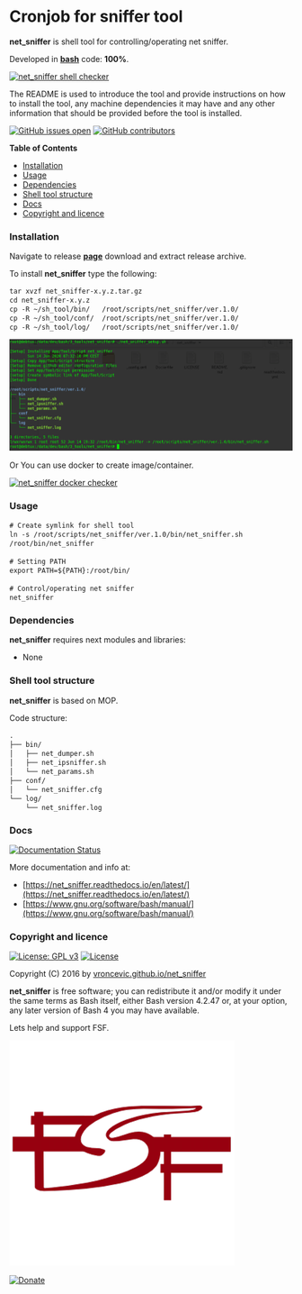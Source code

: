 # Cronjob for sniffer tool

**net_sniffer** is shell tool for controlling/operating net sniffer.

Developed in **[bash](https://en.wikipedia.org/wiki/Bash_(Unix_shell))** code: **100%**.

[![net_sniffer shell checker](https://github.com/vroncevic/net_sniffer/workflows/net_sniffer%20shell%20checker/badge.svg)](https://github.com/vroncevic/net_sniffer/actions?query=workflow%3A%22net_sniffer+shell+checker%22)

The README is used to introduce the tool and provide instructions on
how to install the tool, any machine dependencies it may have and any
other information that should be provided before the tool is installed.

[![GitHub issues open](https://img.shields.io/github/issues/vroncevic/net_sniffer.svg)](https://github.com/vroncevic/net_sniffer/issues) [![GitHub contributors](https://img.shields.io/github/contributors/vroncevic/net_sniffer.svg)](https://github.com/vroncevic/net_sniffer/graphs/contributors)

<!-- START doctoc generated TOC please keep comment here to allow auto update -->
<!-- DON'T EDIT THIS SECTION, INSTEAD RE-RUN doctoc TO UPDATE -->
**Table of Contents**

- [Installation](#installation)
- [Usage](#usage)
- [Dependencies](#dependencies)
- [Shell tool structure](#shell-tool-structure)
- [Docs](#docs)
- [Copyright and licence](#copyright-and-licence)

<!-- END doctoc generated TOC please keep comment here to allow auto update -->

### Installation

Navigate to release **[page](https://github.com/vroncevic/net_sniffer/releases)** download and extract release archive.

To install **net_sniffer** type the following:

```
tar xvzf net_sniffer-x.y.z.tar.gz
cd net_sniffer-x.y.z
cp -R ~/sh_tool/bin/   /root/scripts/net_sniffer/ver.1.0/
cp -R ~/sh_tool/conf/  /root/scripts/net_sniffer/ver.1.0/
cp -R ~/sh_tool/log/   /root/scripts/net_sniffer/ver.1.0/
```

![alt tag](https://raw.githubusercontent.com/vroncevic/net_sniffer/dev/docs/setup_tree.png)

Or You can use docker to create image/container.

[![net_sniffer docker checker](https://github.com/vroncevic/net_sniffer/workflows/net_sniffer%20docker%20checker/badge.svg)](https://github.com/vroncevic/net_sniffer/actions?query=workflow%3A%22net_sniffer+docker+checker%22)

### Usage

```
# Create symlink for shell tool
ln -s /root/scripts/net_sniffer/ver.1.0/bin/net_sniffer.sh /root/bin/net_sniffer

# Setting PATH
export PATH=${PATH}:/root/bin/

# Control/operating net sniffer
net_sniffer
```

### Dependencies

**net_sniffer** requires next modules and libraries:

* None

### Shell tool structure

**net_sniffer** is based on MOP.

Code structure:
```
.
├── bin/
│   ├── net_dumper.sh
│   ├── net_ipsniffer.sh
│   └── net_params.sh
├── conf/
│   └── net_sniffer.cfg
└── log/
    └── net_sniffer.log
```

### Docs

[![Documentation Status](https://readthedocs.org/projects/net_sniffer/badge/?version=latest)](https://net_sniffer.readthedocs.io/projects/net_sniffer/en/latest/?badge=latest)

More documentation and info at:
* [https://net_sniffer.readthedocs.io/en/latest/](https://net_sniffer.readthedocs.io/en/latest/)
* [https://www.gnu.org/software/bash/manual/](https://www.gnu.org/software/bash/manual/)

### Copyright and licence

[![License: GPL v3](https://img.shields.io/badge/License-GPLv3-blue.svg)](https://www.gnu.org/licenses/gpl-3.0) [![License](https://img.shields.io/badge/License-Apache%202.0-blue.svg)](https://opensource.org/licenses/Apache-2.0)

Copyright (C) 2016 by [vroncevic.github.io/net_sniffer](https://vroncevic.github.io/net_sniffer)

**net_sniffer** is free software; you can redistribute it and/or modify
it under the same terms as Bash itself, either Bash version 4.2.47 or,
at your option, any later version of Bash 4 you may have available.

Lets help and support FSF.

[![Free Software Foundation](https://raw.githubusercontent.com/vroncevic/net_sniffer/dev/docs/fsf-logo_1.png)](https://my.fsf.org/)

[![Donate](https://www.paypalobjects.com/en_US/i/btn/btn_donateCC_LG.gif)](https://my.fsf.org/donate/)
